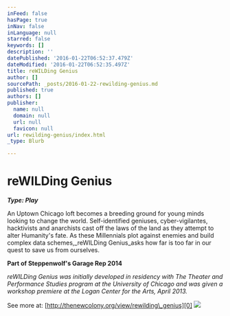 ```yaml
---
inFeed: false
hasPage: true
inNav: false
inLanguage: null
starred: false
keywords: []
description: ''
datePublished: '2016-01-22T06:52:37.479Z'
dateModified: '2016-01-22T06:52:35.497Z'
title: reWILDing Genius
author: []
sourcePath: _posts/2016-01-22-rewilding-genius.md
published: true
authors: []
publisher:
  name: null
  domain: null
  url: null
  favicon: null
url: rewilding-genius/index.html
_type: Blurb

---
```

# reWILDing Genius

**_Type: Play_**

An Uptown Chicago loft becomes a breeding ground for young minds looking to change the world. Self-identified geniuses, cyber-vigilantes, hacktivists and anarchists cast off the laws of the land as they attempt to alter Humanity's fate. As these Millennials plot against enemies and build complex data schemes,_reWILDing Genius_asks how far is too far in our quest to save us from ourselves.

**Part of Steppenwolf's Garage Rep 2014**

_reWILDing Genius was initially developed in residency with The Theater and Performance Studies program at the University of Chicago and was given a workshop premiere at the Logan Center for the Arts, April 2013\._

See more at: [http://thenewcolony.org/view/rewilding\_genius][0]
![](https://the-grid-user-content.s3-us-west-2.amazonaws.com/0f4fdd92-f2c5-4bf4-82d7-0465f21ace44.png)

[0]: http://thenewcolony.org/view/rewilding_genius